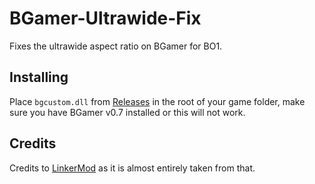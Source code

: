 # BGamer-Ultrawide-Fix
Fixes the ultrawide aspect ratio on BGamer for BO1.

## Installing
Place `bgcustom.dll` from [Releases](https://github.com/IlEvelynIl/BGamer-Ultrawide-Fix/Releases) in the root of your game folder, make sure you have BGamer v0.7 installed or this will not work.

## Credits
Credits to [LinkerMod](https://github.com/Nukem9/LinkerMod) as it is almost entirely taken from that.

